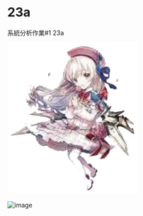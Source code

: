 # 23a
系統分析作業#1 23a

![image](https://github.com/MITC110118132/23a/blob/main/owo_background.png)

![image](https://discord.com/channels/557873121022181376/557873121022181378/1104775577531072584)
